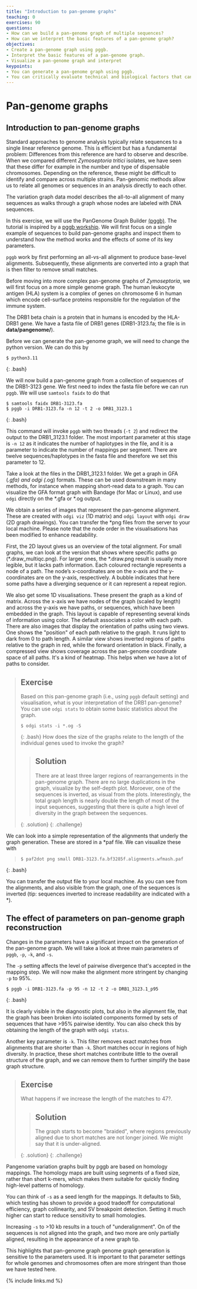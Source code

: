 ```yaml
---
title: "Introduction to pan-genome graphs"
teaching: 0
exercises: 90
questions:
- How can we build a pan-genome graph of multiple sequences?
- How can we interpret the basic features of a pan-genome graph? 
objectives:
- Create a pan-genome graph using pggb.
- Interpret the basic features of a pan-genome graph.
- Visualize a pan-genome graph and interpret 
keypoints:
- You can generate a pan-genome graph using pggb.
- You can critically evaluate technical and biological factors that can shape a pan-genome graph.
---
```


#  Pan-genome graphs
## Introduction to pan-genome graphs

Standard approaches to genome analysis typically relate sequences to a single linear reference genome. This is efficient but has a fundamental problem: Differences from this reference are hard to observe and describe. When we compared different  *Zymoseptoria tritici* isolates, we have seen that these differ for example in the number and type of dispensable chromosomes. Depending on the reference, these might be difficult to identify and compare across multiple strains. Pan-genomic methods allow us to relate all genomes or sequences in an analysis directly to each other. 

The variation graph data model describes the all-to-all alignment of many sequences as walks through a graph whose nodes are labeled with DNA sequences.

In this exercise, we will use the PanGenome Graph Builder [(pggb)](https://github.com/pangenome/pggb). The tutorial is inspired by a [pggb workship](https://github.com/pangenome/pggb-workshop). We will first focus on a single example of sequences to build pan-genome graphs and inspect them to understand how the method works and the effects of some of its key parameters.

`pggb` work by first performing an all-vs-all alignment to produce base-level alignments. Subsequently, these alignments are converted into a graph that is then filter to remove small matches. 

Before moving into more complex pan-genome graphs of *Zymoseptoria*, we will first focus on a more simple genome graph. The human leukocyte antigen (HLA) system is a complex of genes on chromosome 6 in human which encode cell-surface proteins responsible for the regulation of the immune system.

The DRB1 beta chain is a protein that in humans is encoded by the HLA-DRB1 gene. We have a fasta file of DRB1 genes (DRB1-3123.fa; the file is in **data/pangenome/**). 

Before we can generate the pan-genome graph, we will need to change the python version. We can do this by

~~~
$ python3.11
~~~
{: .bash}

We will now build a pan-genome graph from a collection of sequences of the DRB1-3123 gene. We first need to index the fasta file before we can run `pggb`. We will use `samtools faidx` to do that

~~~
$ samtools faidx DRB1-3123.fa
$ pggb -i DRB1-3123.fa -n 12 -t 2 -o DRB1_3123.1
~~~
{: .bash}

This command will invoke `pggb` with two threads (`-t 2`) and redirect the output to the DRB1\_3123.1 folder. The most important parameter at this stage is `-n 12` as it indicates the number of haplotypes in the file, and it is a parameter to indicate the number of mappings per segment. There are twelve sequences/haplotypes in the fasta file and therefore we set this parameter to 12. 

Take a look at the files in the DRB1\_3123.1 folder. We get a graph in GFA (*.gfa) and odgi (*.og) formats. These can be used downstream in many methods, for instance when mapping short-read data to a graph. You can visualize the GFA format graph with Bandage (for Mac or Linux), and use `odgi` directly on the *.gfa or *.og output.

We obtain a series of images that represent the pan-genome alignment. These are created with `odgi viz` (1D matrix) and `odgi layout` with `odgi draw` (2D graph drawings). You can transfer the *png files from the server to your local machine. Please note that the node order in the visualisations has been modified to enhance readability.

First, the 2D layout gives us an overview of the total alignment. For small graphs, we can look at the version that shows where specific paths go (*.draw\_multiqc.png). For larger ones, the *.draw.png result is usually more legible, but it lacks path information. Each coloured rectangle represents a node of a path. The node’s x-coordinates are on the x-axis and the y-coordinates are on the y-axis, respectively. A bubble indicates that here some paths have a diverging sequence or it can represent a repeat region.

We also get some 1D visualisations. These present the graph as a kind of matrix. Across the x-axis we have nodes of the graph (scaled by length) and across the y-axis we have paths, or sequences, which have been embedded in the graph. This layout is capable of representing several kinds of information using color. The default associates a color with each path. There are also images that display the orientation of paths using two views. One shows the "position" of each path relative to the graph. It runs light to dark from 0 to path length. A similar view shows inverted regions of paths relative to the graph in red, while the forward orientation in black. Finally, a compressed view shows coverage across the pan-genome coordinate space of all paths. It's a kind of heatmap. This helps when we have a lot of paths to consider.

> ## Exercise
> 
> Based on this pan-genome graph (i.e., using `pggb` default setting) and visualisation, what is your interpretation of the DRB1 pan-genome? You can use `odgi stats` to obtain some basic statistics about the graph.
>
> ~~~
> $ odgi stats -i *.og -S
> ~~~
> {: .bash}
> How does the size of the graphs relate to the length of the individual genes used to invoke the graph?
>
>> ## Solution
>> 
>> There are at least three larger regions of rearrangements in the pan-genome graph. There are no large duplications in the graph, visualize by the self-depth plot. Moroever, one of the sequences is inverted, as visual from the plots. Interestingly, the total graph length is nearly double the length of most of the input sequences, suggesting that there is quite a high level of diversity in the graph between the sequences.
>>
> {: .solution}
{: .challenge}

We can look into a simple representation of the alignments that underly the graph generation. These are stored in a *paf file. We can visualize these with

> ~~~
> $ paf2dot png small DRB1-3123.fa.bf3285f.alignments.wfmash.paf 
> ~~~
 {: .bash}

You can transfer the output file to your local machine. As you can see from the alignments, and also visible from the graph, one of the sequences is inverted (tip: sequences inverted to increase readability are indicated with a \*).

## The effect of parameters on pan-genome graph reconstruction
Changes in the parameters have a significant impact on the generation of the pan-genome graph. We will take a look at three main parameters of `pggb`, `-p`, `-k`, and `-s`. 

The `-p` setting affects the level of pairwise divergence that's accepted in the mapping step. We will now make the alignment more stringent by changing `-p` to 95%. 

 ~~~
 $ pggb -i DRB1-3123.fa -p 95 -n 12 -t 2 -o DRB1_3123.1_p95
 ~~~
 {: .bash}
 
It is clearly visible in the diagnostic plots, but also in the alignment file, that the graph has been broken into isolated components formed by sets of sequences that have >95% pairwise identity. You can also check this by obtaining the length of the graph with `odgi statss`.

Another key parameter is `-k`. This filter removes exact matches from alignments that are shorter than `-k`. Short matches occur in regions of high diversity. In practice, these short matches contribute little to the overall structure of the graph, and we can remove them to further simplify the base graph structure. 

> ## Exercise
> 
> What happens if we increase the length of the matches to 47?.
>
>> ## Solution
>> 
>> The graph starts to become "braided", where regions previously aligned due to short matches are not longer joined. We might say that it is under-aligned.
>>
> {: .solution}
{: .challenge}

Pangenome variation graphs built by pggb are based on homology mappings. The homology maps are built using segments of a fixed size, rather than short k-mers, which makes them suitable for quickly finding high-level patterns of homology.

You can think of `-s` as a seed length for the mappings. It defaults to 5kb, which testing has shown to provide a good tradeoff for computational efficiency, graph collinearity, and SV breakpoint detection. Setting it much higher can start to reduce sensitivity to small homologies.

Increasing `-s` to >10 kb results in a touch of "underalignment". On of the sequences is not aligned into the graph, and two more are only partially aligned, resulting in the appearance of a new graph tip. 

This highlights that pan-genome graph genome graph generation is sensitive to the parameters used. It is important to that parameter settings for whole genomes and chromosomes often are more stringent than those we have tested here. 

{% include links.md %}
